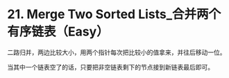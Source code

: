 # 21. Merge Two Sorted Lists_合并两个有序链表（Easy）

二路归并，两边比较大小，用两个指针每次把比较小的值拿来，并往后移动一位。

当其中一个链表空了的话，只要把非空链表剩下的节点接到新链表最后即可。